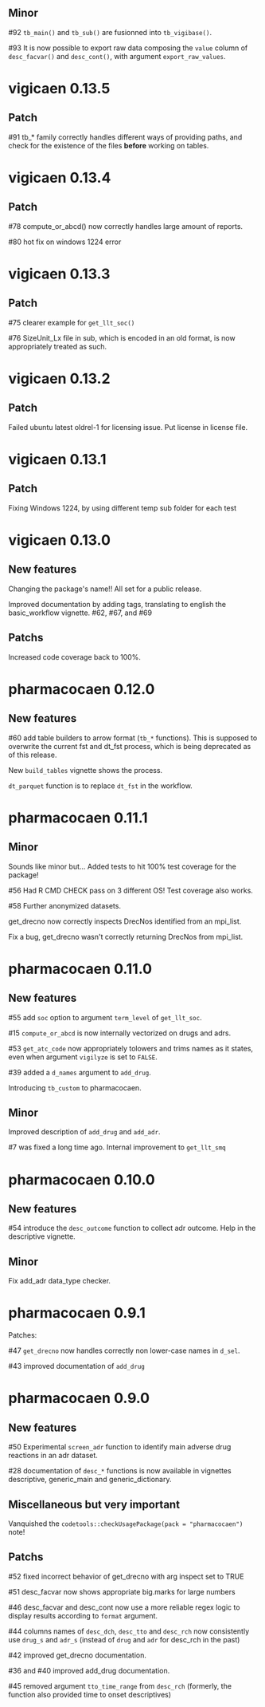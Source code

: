 ## Minor

#92 `tb_main()` and `tb_sub()` are fusionned into `tb_vigibase()`.

#93 It is now possible to export raw data composing the `value` column
of `desc_facvar()` and `desc_cont()`, with argument `export_raw_values`.

# vigicaen 0.13.5

## Patch

#91 tb_* family correctly handles different ways of providing paths,
and check for the existence of the files **before** working on tables.

# vigicaen 0.13.4

## Patch

#78 compute_or_abcd() now correctly handles large amount of reports.

#80 hot fix on windows 1224 error

# vigicaen 0.13.3

## Patch

#75 clearer example for `get_llt_soc()`

#76 SizeUnit_Lx file in sub, which is encoded in an old format, is now appropriately
treated as such. 

# vigicaen 0.13.2

## Patch

Failed ubuntu latest oldrel-1 for licensing issue. Put license in license file.

# vigicaen 0.13.1

## Patch

Fixing Windows 1224, by using different temp sub folder for each test

# vigicaen 0.13.0

## New features

Changing the package's name!! All set for a public release.

Improved documentation by adding tags, translating to english the 
basic_workflow vignette. #62, #67, and #69

## Patchs

Increased code coverage back to 100%.

# pharmacocaen 0.12.0

## New features

#60 add table builders to arrow format (`tb_*` functions). This is supposed to overwrite the
current fst and dt_fst process, which is being deprecated as of this release.

New `build_tables` vignette shows the process.

`dt_parquet` function is to replace `dt_fst` in the workflow.


# pharmacocaen 0.11.1

## Minor

Sounds like minor but... Added tests to hit 100% test coverage for the package!

#56 Had R CMD CHECK pass on 3 different OS! Test coverage also works.

#58 Further anonymized datasets.

get_drecno now correctly inspects DrecNos identified from an mpi_list.

Fix a bug, get_drecno wasn't correctly returning DrecNos from mpi_list.

# pharmacocaen 0.11.0

## New features

#55 add `soc` option to argument `term_level` of `get_llt_soc`.

#15 `compute_or_abcd` is now internally vectorized on drugs and adrs.

#53 `get_atc_code` now appropriately tolowers and trims names as it states,
even when argument `vigilyze` is set to `FALSE`.

#39 added a `d_names` argument to `add_drug`.

Introducing `tb_custom` to pharmacocaen.

## Minor

Improved description of `add_drug` and `add_adr`.

#7 was fixed a long time ago. Internal improvement to `get_llt_smq`

# pharmacocaen 0.10.0

## New features

#54 introduce the `desc_outcome` function to collect adr outcome. Help in the
descriptive vignette.

## Minor

Fix add_adr data_type checker.

# pharmacocaen 0.9.1

Patches:

#47 `get_drecno` now handles correctly non lower-case names in `d_sel`.

#43 improved documentation of `add_drug`

# pharmacocaen 0.9.0

## New features

#50 Experimental `screen_adr` function to identify main adverse drug reactions in an adr dataset.

#28 documentation of `desc_*` functions is now available in vignettes descriptive, generic_main and generic_dictionary.

## Miscellaneous but very important

Vanquished the `codetools::checkUsagePackage(pack = "pharmacocaen")` note!

## Patchs

#52 fixed incorrect behavior of get_drecno with arg inspect set to TRUE

#51 desc_facvar now shows appropriate big.marks for large numbers

#46 desc_facvar and desc_cont now use a more reliable regex logic to display
results according to `format` argument.

#44 columns names of `desc_dch`, `desc_tto` and `desc_rch` now consistently use `drug_s` and `adr_s` (instead of `drug` and `adr` for desc_rch in the past)

#42 improved get_drecno documentation.

#36 and #40 improved add_drug documentation.

#45 removed argument `tto_time_range` from
`desc_rch` (formerly, the function also
provided time to onset descriptives)
